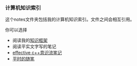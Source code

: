 ### 计算机知识索引

这个notes文件夹包括我的计算机知识索引。文件之间会相互引用。

你可以选择
- 阅读我的[知识框架](https://github.com/bloodycoder/bookCollection/blob/master/notes/root.md)
- 阅读平实文字写的笔记
 - [effective c++意识流笔记](https://github.com/bloodycoder/bookCollection/blob/master/notes/effective_cpp/readMe.md)
 - [平时的随笔](https://github.com/bloodycoder/bookCollection/blob/master/notes/effective_cpp/readMe.md)

